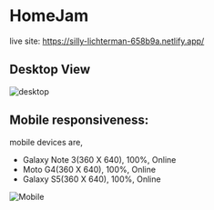 # HomeJam

live site: https://silly-lichterman-658b9a.netlify.app/

## Desktop View

![desktop](https://user-images.githubusercontent.com/47758718/118397914-15065780-b678-11eb-8029-9a02ed373bed.jpg)


## Mobile responsiveness:
mobile devices are,
* Galaxy Note 3(360 X 640), 100%, Online
* Moto G4(360 X 640), 100%, Online
* Galaxy S5(360 X 640), 100%, Online


![Mobile](https://user-images.githubusercontent.com/47758718/118401283-e9d73480-b686-11eb-8156-ac6580f2b115.jpg)


